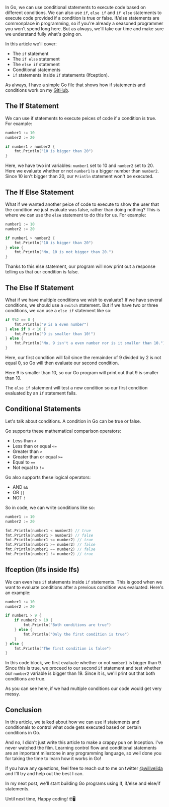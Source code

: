 In Go, we can use conditional statements to execute code based on different conditions. We can also use ```if```, ```else if``` and ```if else``` statements to execute code provided if a condition is true or false. If/else statements are commonplace in programming, so if you're already a seasoned programmer you won't spend long here. But as always, we'll take our time and make sure we understand fully what's going on.

In this article we'll cover:

- The ```if``` statement
- The ```if else``` statement
- The ```else if``` statement
- Conditional statements
- ```if``` statements inside ```if``` statements (Ifception).

As always, I have a simple Go file that shows how if statements and conditions work on my [GitHub](https://github.com/willvelida/learn-go-on-azure/blob/main/LearnGo/3-if-else-statements/main.go).

## The If Statement

We can use if statements to execute peices of code if a condition is true. For example:

```go
number1 := 10
number2 := 20

if number1 > number2 {
	fmt.Println("10 is bigger than 20")
}
```

Here, we have two int variables: ```number1``` set to 10 and ```number2``` set to 20. Here we evaluate whether or not ```number1``` is a bigger number than ```number2```. Since 10 isn't bigger than 20, our ```Println``` statement won't be executed.

## The If Else Statement

What if we wanted another peice of code to execute to show the user that the condition we just evaluate was false, rather than doing nothing? This is where we can use the ```else``` statement to do this for us. For example:

```go
number1 := 10
number2 := 20

if number1 > number2 {
	fmt.Println("10 is bigger than 20")
} else {
    fmt.Println("No, 10 is not bigger than 20.")
}
```

Thanks to this else statement, our program will now print out a response telling us that our condition is false.

## The Else If Statement

What if we have multiple conditions we wish to evaluate? If we have several conditions, we should use a ```switch``` statement. But if we have two or three conditions, we can use a ```else if``` statement like so:

```go
if 9%2 == 0 {
	fmt.Println("9 is a even number")
} else if 9 < 10 {
	fmt.Println("9 is smaller than 10!")
} else {
	fmt.Println("No, 9 isn't a even number nor is it smaller than 10.")
}
```

Here, our first condition will fail since the remainder of 9 divided by 2 is not equal 0, so Go will then evaluate our second condition.

Here 9 is smaller than 10, so our Go program will print out that 9 is smaller than 10.

The ```else if``` statement will test a new condition so our first condition evaluated by an ```if``` statement fails.

## Conditional Statements

Let's talk about conditions. A condition in Go can be true or false.

Go supports these mathematical comparison operators:

- Less than ```<```
- Less than or equal ```<=```
- Greater than ```>```
- Greater than or equal ```>=```
- Equal to ```==```
- Not equal to ```!=```

Go also supports these logical operators:

- AND ```&&```
- OR ```||```
- NOT ```!```

So in code, we can write conditions like so:

```go
number1 := 10
number2 := 20

fmt.Println(number1 < number2) // true
fmt.Println(number1 > number2) // false
fmt.Println(number1 <= number2) // true
fmt.Println(number1 >= number2) // false
fmt.Println(number1 == number2) // false
fmt.Println(number1 != number2) // true
```

## Ifception (Ifs inside Ifs)

We can even has ```if``` statements inside ```if``` statements. This is good when we want to evaluate conditions after a previous condition was evaluated. Here's an example:

```go
number1 := 10
number2 := 20

if number1 > 9 {
	if number2 > 19 {
		fmt.Println("Both conditions are true")
	} else {
		fmt.Println("Only the first condition is true")
	}
} else {
	fmt.Println("The first condition is false")
}
```

In this code block, we first evaluate whether or not ```number1``` is bigger than 9. Since this is true, we proceed to our second ```if``` statement and test whether our ```number2``` variable is bigger than 19. Since it is, we'll print out that both conditions are true.

As you can see here, if we had multiple conditions our code would get very messy. 

## Conclusion

In this article, we talked about how we can use if statements and conditionals to control what code gets executed based on certain conditions in Go.

And no, I didn't just write this article to make a crappy pun on Inception. I've never watched the film. Learning control flow and conditional statements are an important milestone in any programming language, so well done you for taking the time to learn how it works in Go!

If you have any questions, feel free to reach out to me on twitter [@willvelida](https://twitter.com/willvelida) and I'll try and help out the best I can.

In my next post, we'll start building Go programs using If, if/else and else/if statements.

Until next time, Happy coding! 🤓🖥️